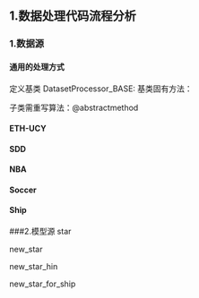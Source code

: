 ## 1.数据处理代码流程分析

### 1.数据源
#### 通用的处理方式
定义基类 DatasetProcessor_BASE:
基类固有方法：
   
子类需重写算法：@abstractmethod
#### ETH-UCY



#### SDD

#### NBA

#### Soccer

#### Ship

###2.模型源
star

new_star

new_star_hin

new_star_for_ship





